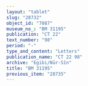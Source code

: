 ```yaml
---
layout: "tablet"
slug: "28732"
object_id: "7087"
museum_no_: "BM 31195"
publication: "CT 22"
text_number: "98"
period: "-"
type_and_content: "Letters"
publication_name: "CT 22 98"
archive: "Egibi/Nūr-Sîn"
title: "BM 31195"
previous_item: "28735"
---
```


